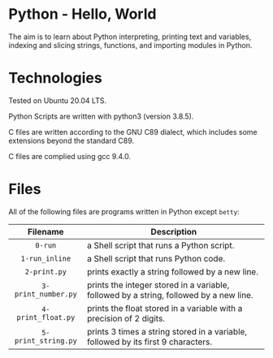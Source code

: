 # Python - Hello, World

The aim is to learn about Python interpreting, printing text and variables, indexing and slicing strings, functions, and importing modules in Python.

# Technologies

Tested on Ubuntu 20.04 LTS.

Python Scripts are written with python3 (version 3.8.5).

C files are written according to the GNU C89 dialect, which includes some extensions beyond the standard C89.

C files are complied using gcc 9.4.0.

# Files

All of the following files are programs written in Python except `betty`:

| Filename                   | Description
|:--------------------------:| ---------------------------------------------------------------------------------------------------
| `0-run`                    | a Shell script that runs a Python script.
| `1-run_inline`             | a Shell script that runs Python code.
| `2-print.py`               | prints exactly a string followed by a new line.
| `3-print_number.py`        | prints the integer stored in a variable, followed by a string, followed by a new line.
| `4-print_float.py`         | prints the float stored in a variable with a precision of 2 digits.
| `5-print_string.py`        | prints 3 times a string stored in a variable, followed by its first 9 characters.
